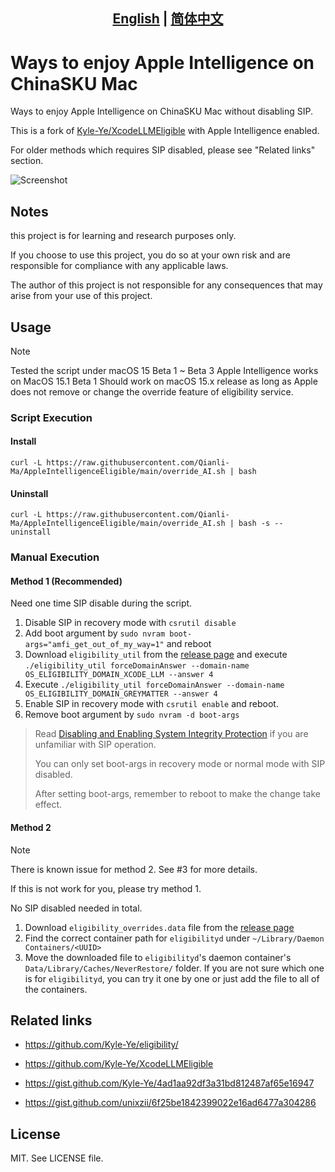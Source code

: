 ## <div align="center"><b><a href="README.md">English</a> | <a href="README_CN.md">简体中文</a></b></div>

# Ways to enjoy Apple Intelligence on ChinaSKU Mac

Ways to enjoy Apple Intelligence on ChinaSKU Mac without disabling SIP.

This is a fork of [Kyle-Ye/XcodeLLMEligible](https://github.com/Kyle-Ye/XcodeLLMEligible) with Apple Intelligence enabled.

For older methods which requires SIP disabled, please see "Related links" section.

![Screenshot](images/screenshot.png)

## Notes

this project is for learning and research purposes only.

If you choose to use this project, you do so at your own risk and are responsible for compliance with any applicable laws.

The author of this project is not responsible for any consequences that may arise from your use of this project.

## Usage

> [!NOTE]
> Tested the script under macOS 15 Beta 1 ~ Beta 3
> Apple Intelligence works on MacOS 15.1 Beta 1
> Should work on macOS 15.x release as long as Apple does not remove or change the override feature of eligibility service.

### Script Execution

#### Install

```shell
curl -L https://raw.githubusercontent.com/Qianli-Ma/AppleIntelligenceEligible/main/override_AI.sh | bash
```

#### Uninstall

```shell
curl -L https://raw.githubusercontent.com/Qianli-Ma/AppleIntelligenceEligible/main/override_AI.sh | bash -s -- uninstall
```

### Manual Execution

#### Method 1 (Recommended)

Need one time SIP disable during the script.

1. Disable SIP in recovery mode with `csrutil disable`
2. Add boot argument by `sudo nvram boot-args="amfi_get_out_of_my_way=1"` and reboot
3. Download `eligibility_util` from the [release page](https://github.com/Kyle-Ye/XcodeLLMEligible/releases) and execute `./eligibility_util forceDomainAnswer --domain-name OS_ELIGIBILITY_DOMAIN_XCODE_LLM --answer 4`
4. Execute `./eligibility_util forceDomainAnswer --domain-name OS_ELIGIBILITY_DOMAIN_GREYMATTER --answer 4`
5. Enable SIP in recovery mode with `csrutil enable` and reboot.
6. Remove boot argument by `sudo nvram -d boot-args`

> Read [Disabling and Enabling System Integrity Protection](https://developer.apple.com/documentation/security/disabling_and_enabling_system_integrity_protection) if you are unfamiliar with SIP operation.
>
> You can only set boot-args in recovery mode or normal mode with SIP disabled.
>
> After setting boot-args, remember to reboot to make the change take effect.

#### Method 2

> [!NOTE]
> There is known issue for method 2. See #3 for more details.
>
> If this is not work for you, please try method 1.

No SIP disabled needed in total.

1. Download `eligibility_overrides.data` file from the [release page](https://github.com/Kyle-Ye/XcodeLLMEligible/releases)
2. Find the correct container path for `eligibilityd` under `~/Library/Daemon Containers/<UUID>`
3. Move the downloaded file to `eligibilityd`'s daemon container's `Data/Library/Caches/NeverRestore/` folder. If you are not sure which one is for `eligibilityd`, you can try it one by one or just add the file to all of the containers.

## Related links

- https://github.com/Kyle-Ye/eligibility/
- https://github.com/Kyle-Ye/XcodeLLMEligible

- https://gist.github.com/Kyle-Ye/4ad1aa92df3a31bd812487af65e16947
- https://gist.github.com/unixzii/6f25be1842399022e16ad6477a304286

## License

MIT. See LICENSE file.
